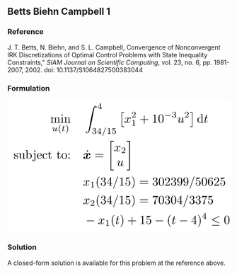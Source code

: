 ## Betts Biehn Campbell 1

### Reference
J. T. Betts, N. Biehn, and S. L. Campbell, Convergence of Nonconvergent IRK Discretizations of Optimal Control Problems with State Inequality Constraints," *SIAM Journal on Scientific Computing*, vol. 23, no. 6, pp. 1981-2007, 2002. doi: 10.1137/S1064827500383044

### Formulation
![formulation](assets/formulation.svg)

### Solution
A closed-form solution is available for this problem at the reference above.
